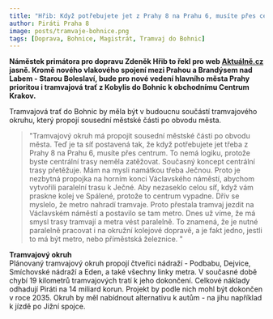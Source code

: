 ```yaml
---
title: "Hřib: Když potřebujete jet z Prahy 8 na Prahu 6, musíte přes centrum, to nedává logiku"
author: Piráti Praha 8
image: posts/tramvaje-bohnice.png
tags: [Doprava, Bohnice, Magistrát, Tramvaj do Bohnic]
---
```


**Náměstek primátora pro dopravu Zdeněk Hřib to řekl pro web [Aktuálně.cz](https://zpravy.aktualne.cz/domaci/postavime-tramvajovy-okruh/r~f62b8f3ebce611edb1f50cc47ab5f122/?fbclid=IwAR3Sbx3dp7H3KgSJVEtHF_SZKS7HV-qt6xHQCleQc6ifaQqLQUSqWjYF31Y) jasně. Kromě nového vlakového spojení mezi Prahou a Brandýsem nad Labem - Starou Boleslaví, bude pro nové vedení hlavního města Prahy prioritou i tramvajová trať z Kobylis do Bohnic k obchodnímu Centrum Krakov.**

Tramvajová trať do Bohnic by měla být v budoucnu součástí tramvajového okruhu, který propojí sousední městské části po obvodu města. 

>"Tramvajový okruh má propojit sousední městské části po obvodu města. Teď je ta síť postavená tak, že když potřebujete jet třeba z Prahy 8 na Prahu 6, musíte přes centrum. To nemá logiku, protože byste centrální trasy neměla zatěžovat. Současný koncept centrální trasy přetěžuje. Mám na mysli namátkou třeba Ječnou. Proto je nezbytná propojka na horním konci Václavského náměstí, abychom vytvořili paralelní trasu k Ječné. Aby nezaseklo celou síť, když vám praskne kolej ve Spálené, protože to centrum vypadne. Dřív se myslelo, že metro nahradí tramvaje. Proto přestala tramvaj jezdit na Václavském náměstí a postavilo se tam metro. Dnes už víme, že má smysl trasy tramvají a metra vést paralelně. To znamená, že je nutné paralelně pracovat i na okružní kolejové dopravě, a je fakt jedno, jestli to má být metro, nebo příměstská železnice. "

<div class="inline-flex flex-col sm:flex-row space-y-8 sm:space-y-0 sm:space-x-8">
  <div class="inline-flex flex-col space-y-2">
    <span class="alert alert--black">
      <i class="alert__icon ico--pirati"></i>
      <span><b>Tramvajový okruh</b><br />Plánovaný tramvajový okruh propojí čtveřici nádraží - Podbabu, Dejvice, Smíchovské nádraží a Eden, a také všechny linky metra. V současné době chybí 19 kilometrů tramvajových tratí k jeho dokončení. Celkové náklady odhadují Piráti na 14 miliard korun. Projekt by podle nich mohl být dokončen v roce 2035. Okruh by měl nabídnout alternativu k autům - na jihu například k jízdě po Jižní spojce. </span>
    </span>
  </div>
</div>
